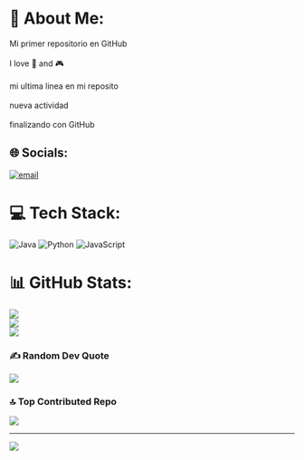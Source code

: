 # 💫 About Me:
Mi primer repositorio en GitHub<br><br>I love 🍕 and 🎮<br><br>mi ultima linea en mi reposito<br><br>nueva actividad<br><br>finalizando con GitHub


## 🌐 Socials:
[![email](https://img.shields.io/badge/Email-D14836?logo=gmail&logoColor=white)](mailto:valentinbertolone@gmail.com) 

# 💻 Tech Stack:
![Java](https://img.shields.io/badge/java-%23ED8B00.svg?style=for-the-badge&logo=openjdk&logoColor=white) ![Python](https://img.shields.io/badge/python-3670A0?style=for-the-badge&logo=python&logoColor=ffdd54) ![JavaScript](https://img.shields.io/badge/javascript-%23323330.svg?style=for-the-badge&logo=javascript&logoColor=%23F7DF1E)
# 📊 GitHub Stats:
![](https://github-readme-stats.vercel.app/api?username=Valentin-bertolone&theme=shadow_red&hide_border=false&include_all_commits=false&count_private=false)<br/>
![](https://nirzak-streak-stats.vercel.app/?user=Valentin-bertolone&theme=shadow_red&hide_border=false)<br/>
![](https://github-readme-stats.vercel.app/api/top-langs/?username=Valentin-bertolone&theme=shadow_red&hide_border=false&include_all_commits=false&count_private=false&layout=compact)

### ✍️ Random Dev Quote
![](https://quotes-github-readme.vercel.app/api?type=horizontal&theme=merko)

### 🔝 Top Contributed Repo
![](https://github-contributor-stats.vercel.app/api?username=Valentin-bertolone&limit=5&theme=dark&combine_all_yearly_contributions=true)

---
[![](https://visitcount.itsvg.in/api?id=Valentin-bertolone&icon=2&color=11)](https://visitcount.itsvg.in)

<!-- Proudly created with GPRM ( https://gprm.itsvg.in ) -->
